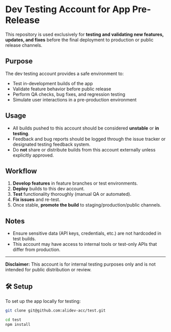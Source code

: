 # Dev Testing Account for App Pre-Release

This repository is used exclusively for **testing and validating new features, updates, and fixes** before the final deployment to production or public release channels.

## Purpose

The dev testing account provides a safe environment to:

- Test in-development builds of the app
- Validate feature behavior before public release
- Perform QA checks, bug fixes, and regression testing
- Simulate user interactions in a pre-production environment

## Usage

- All builds pushed to this account should be considered **unstable** or **in testing**.
- Feedback and bug reports should be logged through the issue tracker or designated testing feedback system.
- Do **not** share or distribute builds from this account externally unless explicitly approved.

## Workflow

1. **Develop features** in feature branches or test environments.
2. **Deploy** builds to this dev account.
3. **Test** functionality thoroughly (manual QA or automated).
4. **Fix issues** and re-test.
5. Once stable, **promote the build** to staging/production/public channels.

## Notes

- Ensure sensitive data (API keys, credentials, etc.) are not hardcoded in test builds.
- This account may have access to internal tools or test-only APIs that differ from production.
---

**Disclaimer:** This account is for internal testing purposes only and is not intended for public distribution or review.

## 🛠 Setup

To set up the app locally for testing:

```bash
git clone git@github.com:alidev-acc/test.git

cd test
npm install
